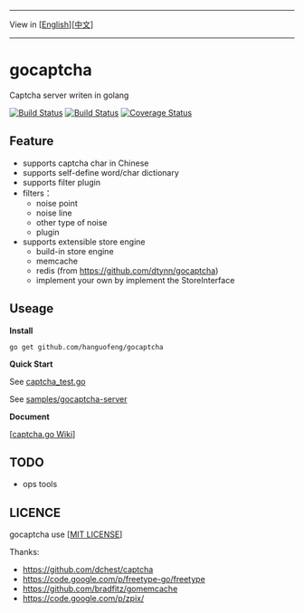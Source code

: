 ***
View in [[English](README-en.md)][[中文](README.md)]
***
# gocaptcha
Captcha server writen in golang

[![Build Status](https://travis-ci.org/hanguofeng/gocaptcha.png?branch=master)](https://travis-ci.org/hanguofeng/gocaptcha)  [![Build Status](https://drone.io/github.com/hanguofeng/gocaptcha/status.png)](https://drone.io/github.com/hanguofeng/gocaptcha/latest)   [![Coverage Status](https://coveralls.io/repos/hanguofeng/gocaptcha/badge.png)](https://coveralls.io/r/hanguofeng/gocaptcha)  

Feature
-------
* supports captcha char in Chinese
* supports self-define word/char dictionary
* supports filter plugin
* filters：
	* noise point
	* noise line
	* other type of noise
	* plugin
* supports extensible store engine
	* build-in store engine
	* memcache
	* redis (from https://github.com/dtynn/gocaptcha)
	* implement your own by implement the StoreInterface

Useage
------
**Install**

	go get github.com/hanguofeng/gocaptcha

**Quick Start**

See [captcha_test.go](captcha_test.go)

See [samples/gocaptcha-server](samples/gocaptcha-server)

**Document**

[[captcha.go Wiki](https://github.com/hanguofeng/gocaptcha/wiki)]

TODO
----
* ops tools

LICENCE
-------
gocaptcha use [[MIT LICENSE](LICENSE)]

Thanks:

* https://github.com/dchest/captcha
* https://code.google.com/p/freetype-go/freetype
* https://github.com/bradfitz/gomemcache
* https://code.google.com/p/zpix/
